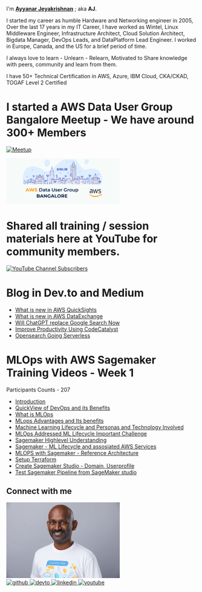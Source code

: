 I'm **[Ayyanar Jeyakrishnan](https://www.linkedin.com/in/jayyanar/)** ; aka **AJ**. 

I  started my career as humble Hardware and Networking engineer in 2005, Over the last 17 years in my IT Career, I have worked as Wintel, Linux Middleware Engineer, Infrastructure Architect, Cloud Solution Architect, Bigdata Manager, DevOps Leads, and DataPlatform Lead Engineer. I worked in Europe, Canada, and the US for a brief period of time.

I always love to learn - Unlearn - Relearn, Motivated to Share knowledge with peers, community and learn from them.

I have 50+ Technical Certification in AWS, Azure, IBM Cloud, CKA/CKAD,  TOGAF Level 2 Certified

# I started a AWS Data User Group Bangalore Meetup - We have around 300+ Members

[![Meetup](https://img.shields.io/static/v1?style=for-the-badge&message=Meetup&color=ED1C40&logo=Meetup&logoColor=FFFFFF&label=)](https://www.meetup.com/aws-data-user-group-bangalore)
<br />
<div align="left">
    <img src="https://raw.githubusercontent.com/aws-data-usergroup-bangalore/aws-dugb-images/main/aws-dugb.png" width="300">
</div>


# Shared all training / session materials here at YouTube for community members.

[![YouTube Channel Subscribers](https://img.shields.io/youtube/channel/subscribers/UC6CgCP0qos4Cbz6FCxW3_jw?label=Subscribe%20to%20YouTube%20Channel&style=social)](https://www.youtube.com/c/CloudnLoud?sub_confirmation=1)

# Blog in Dev.to and Medium

- [What is new in AWS QuickSights](https://dev.to/jayyanar/what-is-new-in-aws-quicksights-465d)
- [What is new in AWS DataExchange](https://dev.to/jayyanar/what-is-new-in-aws-dataexchange-3pfh)
- [Will ChatGPT replace Google Search Now](https://dev.to/jayyanar/will-chatgpt-replace-google-search-now-49p7)
- [Improve Productivity Using CodeCatalyst](https://dev.to/jayyanar/improve-productivity-using-codecatalyst-4lj9)
- [Opensearch Going Serverless](https://medium.com/@jayyanar/new-announcement-from-aws-reinvent-2022-elasticsearch-going-serverless-1f475ffee98b)

# MLOps with AWS Sagemaker Training Videos - Week 1
 Participants Counts - 207


- [Introduction](https://youtu.be/pvIgAj3XSag)
- [QuickView of DevOps and its Benefits](https://youtu.be/zXxFQZ-xwdA)
- [What is MLOps](https://youtu.be/WBn_xOmT4xc)
- [MLops Advantages and Its benefits](https://youtu.be/RNl-gXDrCoU)
- [Machine Learning Lifecycle and Personas and Technology Involved](https://youtu.be/8Q9ftmHx1aA)
- [MLOps Addressed  ML Lifecycle Important Challenge](https://youtu.be/8Q9ftmHx1aA)
- [Sagemaker Highlevel Understanding](https://youtu.be/pvIgAj3XSag)
- [Sagemaker - ML Lifecycle and assosiated AWS Services](https://youtu.be/zXxFQZ-xwdA)
- [MLOPS with Sagemaker - Reference Architecture](https://youtu.be/WBn_xOmT4xc)
- [Setup Terraform](https://youtu.be/RNl-gXDrCoU)
- [Create Sagemaker Studio - Domain, Userprofile](https://youtu.be/8Q9ftmHx1aA)
- [Test Sagemaker Pipeline from SageMaker studio](https://youtu.be/8Q9ftmHx1aA)




## Connect with me  

<div align="left">
    <img src="https://raw.githubusercontent.com/aws-data-usergroup-bangalore/aws-dugb-images/main/AJ_Headshot.jpg" width="300">
</div>

<a href="https://github.com/jayyanar" target="_blank">
<img src=https://img.shields.io/badge/github-%2324292e.svg?&style=for-the-badge&logo=github&logoColor=white alt=github style="margin-bottom: 5px;" />
</a>
<a href="https://dev.to/jayyanar" target="_blank">
<img src=https://img.shields.io/badge/dev.to-%2308090A.svg?&style=for-the-badge&logo=dev.to&logoColor=white alt=devto style="margin-bottom: 5px;" />
</a>
<a href="https://www.linkedin.com/in/jayyanar/" target="_blank">
<img src=https://img.shields.io/badge/linkedin-%231E77B5.svg?&style=for-the-badge&logo=linkedin&logoColor=white alt=linkedin style="margin-bottom: 5px;" />
</a>
<a href="https://www.youtube.com/user/cloudnloud" target="_blank">
<img src=https://img.shields.io/badge/youtube-%23EE4831.svg?&style=for-the-badge&logo=youtube&logoColor=white alt=youtube style="margin-bottom: 5px;" />
</a>  
